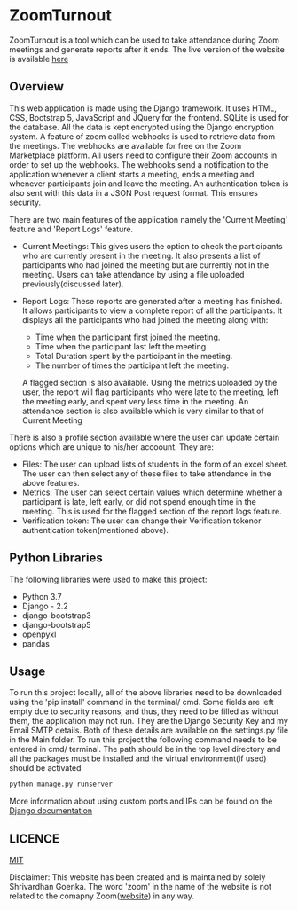 # ZoomTurnout

ZoomTurnout is a tool which can be used to take attendance during Zoom meetings and generate reports after it ends.
The live version of the website is available [here](https://www.zoomturnout.com)

## Overview

This web application is made using the Django framework. It uses HTML, CSS, Bootstrap 5, JavaScript and JQuery for the frontend. SQLite is used for the database. All the data is kept encrypted using the Django encryption system.
A feature of zoom called webhooks is used to retrieve data from the meetings. The webhooks are available for free on the Zoom Marketplace platform. All users need to configure their Zoom accounts in order to set up the webhooks.
The webhooks send a notification to the application whenever a client starts a meeting, ends a meeting and whenever participants join and leave the meeting. An authentication token is also sent with this data in a JSON Post request format. This ensures security.

There are two main features of the application namely the 'Current Meeting' feature and 'Report Logs' feature. 

* Current Meetings: This gives users the option to check the participants who are currently present in the meeting. It also presents a list of participants who had joined the meeting but are currently not in the meeting.
Users can take attendance by using a file uploaded previously(discussed later).

* Report Logs: These reports are generated after a meeting has finished. It allows participants to view a complete report of all the participants. It displays all the participants who had joined the meeting along with:
  * Time when the participant first joined the meeting.
  * Time when the participant last left the meeting
  * Total Duration spent by the participant in the meeting.
  * The number of times the participant left the meeting.

  A flagged section is also available. Using the metrics uploaded by the user, the report will flag participants who were late to the meeting, left the meeting early, and spent very less time in the meeting.
  An attendance section is also available which is very similar to that of Current Meeting
  
There is also a profile section available where the user can update certain options which are unique to his/her accoount. They are:

* Files: The user can upload lists of students in the form of an excel sheet. The user can then select any of these files to take attendance in the above features.
* Metrics: The user can select certain values which determine whether a participant is late, left early, or did not spend enough time in the meeting. This is used for the flagged section of the report logs feature.
* Verification token: The user can change their Verification tokenor authentication token(mentioned above).

## Python Libraries

The following libraries were used to make this project:
* Python 3.7
* Django - 2.2
* django-bootstrap3
* django-bootstrap5
* openpyxl
* pandas

## Usage

To run this project locally, all of the above libraries need to be downloaded using the 'pip install' command in the terminal/ cmd.
Some fields are left empty due to security reasons, and thus, they need to be filled as without them, the application may not run. They are the Django Security Key and my Email SMTP details. Both of these details are available on the settings.py file in the Main folder.
To run this project the following command needs to be entered in cmd/ terminal. The path should be in the top level directory and all the packages must be installed and the virtual environment(if used) should be activated

```bash 
python manage.py runserver
```
More information about using custom ports and IPs can be found on the [Django documentation](https://docs.djangoproject.com/en/3.2/intro/tutorial01/#the-development-server)

## LICENCE
[MIT](https://choosealicense.com/licenses/mit/)

Disclaimer: This website has been created and is maintained by solely Shrivardhan Goenka. The word 'zoom' in the name of the website is not related to the comapny Zoom([website](https://www.zoom.us)) in any way. 
